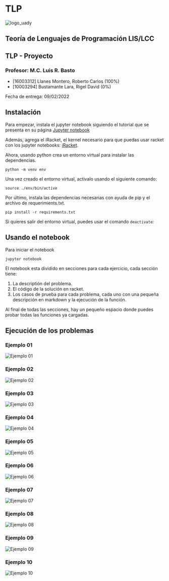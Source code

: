 # TLP

![logo_uady](https://www.google.com/url?sa=i&url=https%3A%2F%2Fes.wikipedia.org%2Fwiki%2FArchivo%3AUADY_logo.svg&psig=AOvVaw1MuxClt7YANpjROQp9wQ0p&ust=1646195408079000&source=images&cd=vfe&ved=0CAsQjRxqFwoTCKifvvaJpPYCFQAAAAAdAAAAABAD)

## Teoría de Lenguajes de Programación LIS/LCC

## TLP - Proyecto

### Profesor: M.C. Luis R. Basto

- [16003312] Llanes Montero, Roberto Carlos (100%)
- [10003294] Bustamante Lara, Rigel David (0%)

Fecha de entrega: 09/02/2022

## Instalación

Para empezar, instala el jupyter notebook siguiendo el tutorial que se presenta en su página [Jupyter notebook](https://jupyter.org/install)

Además, agrega el iRacket, el kernel necesario para que puedas usar racket con los jupyter notebooks: [iRacket](https://docs.racket-lang.org/iracket/index.html).

Ahora, usando python crea un entorno virtual para instalar las dependencias.

```
python -m venv env
```

Una vez creado el entorno virtual, activalo usando el siguiente comando:

```
source ./env/bin/active
```

Por último, instala las dependencias necesarias con ayuda de pip y el archivo de requerimients.txt.

```
pip install -r requirements.txt
```

Si quieres salir del entorno virtual, puedes usar el comando `deactivate`:

## Usando el notebook

Para iniciar el notebook

```
jupyter notebook
```

El notebook esta dividido en secciones para cada ejercicio, cada sección tiene:

1. La descriptión del problema.
2. El código de la solución en racket.
3. Los casos de prueba para cada problema, cada uno con una pequeña descripción en markdown y la ejecución de la función.

Al final de todas las secciones, hay un pequeño espacio donde puedes probar todas las funciones ya cargadas.

## Ejecución de los problemas

### Ejemplo 01

![Ejemplo 01](img/Ejemplo_01.png)

### Ejemplo 02

![Ejemplo 02](img/Ejemplo_02.png)

### Ejemplo 03

![Ejemplo 03](img/Ejemplo_03.png)

### Ejemplo 04

![Ejemplo 04](img/Ejemplo_04.png)

### Ejemplo 05

![Ejemplo 05](img/Ejemplo_05.png)

### Ejemplo 06

![Ejemplo 06](img/Ejemplo_06.png)

### Ejemplo 07

![Ejemplo 07](img/Ejemplo_07.png)

### Ejemplo 08

![Ejemplo 08](img/Ejemplo_08.png)

### Ejemplo 09

![Ejemplo 09](img/Ejemplo_09.png)

### Ejemplo 10

![Ejemplo 10](img/Ejemplo_10.png)
